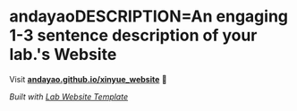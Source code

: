 
# andayaoDESCRIPTION=An engaging 1-3 sentence description of your lab.'s Website

Visit **[andayao.github.io/xinyue_website](https://andayao.github.io/xinyue_website)** 🚀

_Built with [Lab Website Template](https://greene-lab.gitbook.io/lab-website-template-docs)_
